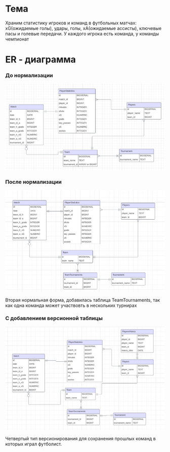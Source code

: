 # Тема
Храним статистику игроков и команд в футбольных матчах: xG(ожидаемые голы), удары, голы, xA(ожидаемые ассисты), ключевые пасы и голевые передачи. У каждого игрока есть команда, у команды чемпионат

# ER - диаграмма
### До нормализации

![](https://github.com/EvgYastrebov/BD_project/blob/main/%D0%A1%D0%BD%D0%B8%D0%BC%D0%BE%D0%BA.PNG)

### После нормализации

![](https://github.com/EvgYastrebov/BD_project/blob/main/%D0%A1%D0%BD%D0%B8%D0%BC%D0%BE%D0%BA1.PNG)

Вторая нормальная форма, добавилась таблица TeamTournaments, так как одна команда может участвовть в нескольких турнирах

### С добавлением версионной таблицы

![](https://github.com/EvgYastrebov/BD_project/blob/main/%D0%A1%D0%BD%D0%B8%D0%BC%D0%BE%D0%BA2.PNG)

Четвертый тип версионирования для сохранения прошлых команд в которых играл футболист.
